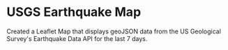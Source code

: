 # USGS Earthquake Map

Created a Leaflet Map that displays geoJSON data from the US Geological Survey's Earthquake Data API for the last 7 days.
